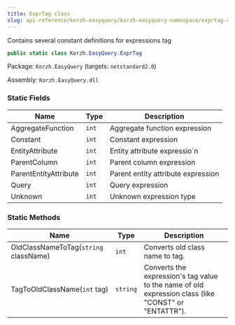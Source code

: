```yaml
---
title: ExprTag class
slug: api-reference/korzh-easyquery/korzh-easyquery-namespace/exprtag-class
---
```

Contains several constant definitions for expressions tag
```csharp
public static class Korzh.EasyQuery.ExprTag

```
Package: `Korzh.EasyQuery` (targets: `netstandard2.0`)

Assembly: `Korzh.EasyQuery.dll`

### Static Fields

| Name | Type | Description | 
| --- | --- | --- | 
| AggregateFunction | `int` | Aggregate function expression | 
| Constant | `int` | Constant expression | 
| EntityAttribute | `int` | Entity attribute expressio`n | 
| ParentColumn | `int` | Parent column expression | 
| ParentEntityAttribute | `int` | Parent entity attribute expression | 
| Query | `int` | Query expression | 
| Unknown | `int` | Unknown expression type | 


### Static Methods

| Name | Type | Description | 
| --- | --- | --- | 
| OldClassNameToTag(`string` className) | `int` | Converts old class name to tag. | 
| TagToOldClassName(`int` tag) | `string` | Converts the expression's tag value to the name of old expression class (like "CONST" or "ENTATTR"). |